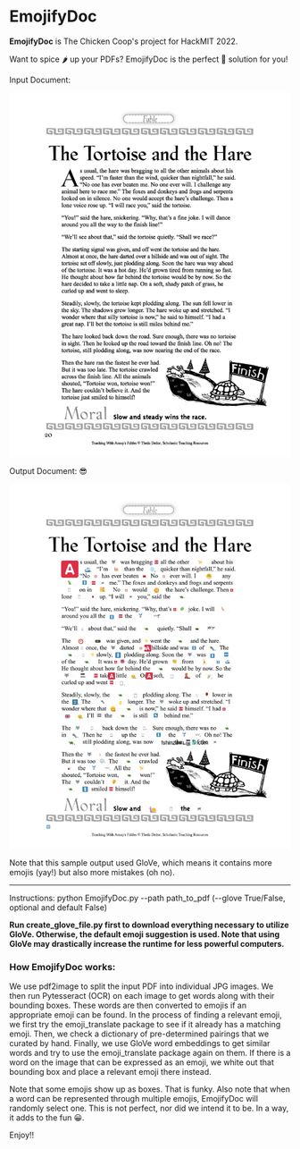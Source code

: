 # EmojifyDoc

**EmojifyDoc** is The Chicken Coop's project for HackMIT 2022. 

Want to spice 🌶️ up your PDFs? EmojifyDoc is the perfect 💯 solution for you! 

Input Document: 

![Input Document](assets/sample_fable_image.jpg?raw=true "Title")

Output Document: 😎

![Output Document](assets/sample_fable_emojified_image.jpg?raw=true "Title")

Note that this sample output used GloVe, which means it contains more emojis (yay!) but also more mistakes (oh no).

___

Instructions:
python EmojifyDoc.py --path path_to_pdf (--glove True/False, optional and default False)


**Run create_glove_file.py first to download everything necessary to utilize GloVe. Otherwise, the default emoji suggestion is used. Note that using GloVe may drastically increase the runtime for less powerful computers.**

### How EmojifyDoc works: 

We use pdf2image to split the input PDF into individual JPG images. We then run Pytesseract (OCR) on each image to get words along with their bounding boxes. These words are then converted to emojis if an appropriate emoji can be found. In the process of finding a relevant emoji, we first try the emoji_translate package to see if it already has a matching emoji. Then, we check a dictionary of pre-determined pairings that we curated by hand. Finally, we use GloVe word embeddings to get similar words and try to use the emoji_translate package again on them. If there is a word on the image that can be expressed as an emoji, we white out that bounding box and place a relevant emoji there instead. 

Note that some emojis show up as boxes. That is funky. Also note that when a word can be represented through multiple emojis, EmojifyDoc will randomly select one. This is not perfect, nor did we intend it to be. In a way, it adds to the fun 😀.

Enjoy!!

